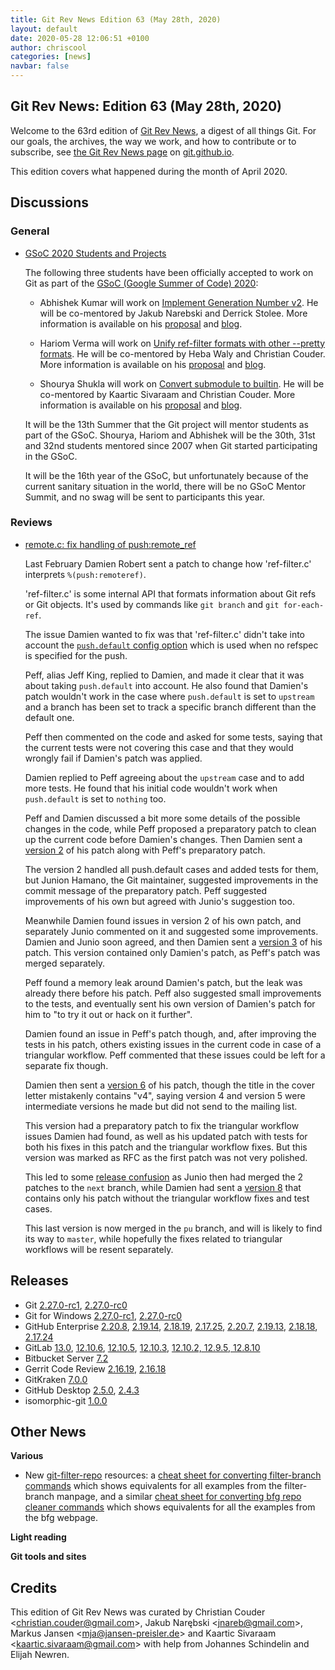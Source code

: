 ```yaml
---
title: Git Rev News Edition 63 (May 28th, 2020)
layout: default
date: 2020-05-28 12:06:51 +0100
author: chriscool
categories: [news]
navbar: false
---
```


## Git Rev News: Edition 63 (May 28th, 2020)

Welcome to the 63rd edition of [Git Rev News](https://git.github.io/rev_news/rev_news/),
a digest of all things Git. For our goals, the archives, the way we work, and how to contribute or to
subscribe, see [the Git Rev News page](https://git.github.io/rev_news/rev_news/) on [git.github.io](http://git.github.io).

This edition covers what happened during the month of April 2020.

## Discussions

### General

* [GSoC 2020 Students and Projects](https://lore.kernel.org/git/CAP8UFD1iBxiOZ_OA4DbMF9Kx2UHL15TPygoX6x-JrDGuReG1Vw@mail.gmail.com/)

  The following three students have been officially accepted to work on Git
  as part of the [GSoC (Google Summer of Code) 2020](https://summerofcode.withgoogle.com/):

  - Abhishek Kumar will work on
    [Implement Generation Number v2](https://summerofcode.withgoogle.com/projects/#6140278689234944).
    He will be co-mentored by Jakub Narebski and Derrick Stolee.
    More information is available on his
    [proposal](https://lore.kernel.org/git/20200326101520.GA19326@Abhishek-Arch/)
    and [blog](https://abhishekkumar2718.github.io/blog).

  - Hariom Verma  will work on
    [Unify ref-filter formats with other --pretty formats](https://summerofcode.withgoogle.com/projects/#4593212745842688).
    He  will be co-mentored by Heba Waly and Christian Couder.
    More information is available on his
    [proposal](https://lore.kernel.org/git/CA+CkUQ966swTrR7D2vxgQ2ZA3E=Le=u8yvEAopOsphoCWGgDeg@mail.gmail.com/)
    and [blog](https://harry-hov.github.io/blogs/posts/).

  - Shourya Shukla will work on
    [Convert submodule to builtin](https://summerofcode.withgoogle.com/projects/#6451304047575040).
    He will be co-mentored by Kaartic Sivaraam and Christian Couder.
    More information is available on his
    [proposal](https://lore.kernel.org/git/20200325185053.10274-1-shouryashukla.oo@gmail.com/)
    and [blog](https://shouryashukla.blogspot.com/).

  It will be the 13th Summer that the Git project will mentor students
  as part of the GSoC. Shourya, Hariom and Abhishek will be the 30th,
  31st and 32nd students mentored since 2007 when Git started
  participating in the GSoC.

  It will be the 16th year of the GSoC, but unfortunately because of
  the current sanitary situation in the world, there will be no GSoC
  Mentor Summit, and no swag will be sent to participants this year.

### Reviews

* [remote.c: fix handling of push:remote_ref](https://lore.kernel.org/git/20200228172455.1734888-1-damien.olivier.robert+git@gmail.com/)

  Last February Damien Robert sent a patch to change how
  'ref-filter.c' interprets `%(push:remoteref)`.

  'ref-filter.c' is some internal API that formats information about
  Git refs or Git objects. It's used by commands like `git branch` and
  `git for-each-ref`.

  The issue Damien wanted to fix was that 'ref-filter.c' didn't take
  into account the [`push.default` config option](https://git-scm.com/docs/git-config#Documentation/git-config.txt-pushdefault)
  which is used when no refspec is specified for the push.

  Peff, alias Jeff King, replied to Damien, and made it clear that it
  was about taking `push.default` into account. He also found that
  Damien's patch wouldn't work in the case where `push.default` is set
  to `upstream` and a branch has been set to track a specific branch
  different than the default one.

  Peff then commented on the code and asked for some tests, saying
  that the current tests were not covering this case and that they
  would wrongly fail if Damien's patch was applied.

  Damien replied to Peff agreeing about the `upstream` case and to add
  more tests. He found that his initial code wouldn't work when
  `push.default` is set to `nothing` too.

  Peff and Damien discussed a bit more some details of the possible
  changes in the code, while Peff proposed a preparatory patch to
  clean up the current code before Damien's changes. Then Damien sent
  a [version 2](https://lore.kernel.org/git/20200303161223.1870298-1-damien.olivier.robert+git@gmail.com/)
  of his patch along with Peff's preparatory patch.

  The version 2 handled all push.default cases and added tests for
  them, but Junion Hamano, the Git maintainer, suggested improvements
  in the commit message of the preparatory patch. Peff suggested
  improvements of his own but agreed with Junio's suggestion too.

  Meanwhile Damien found issues in version 2 of his own patch, and
  separately Junio commented on it and suggested some
  improvements. Damien and Junio soon agreed, and then Damien sent a
  [version 3](https://lore.kernel.org/git/20200312164558.2388589-1-damien.olivier.robert+git@gmail.com/)
  of his patch. This version contained only Damien's patch, as Peff's
  patch was merged separately.

  Peff found a memory leak around Damien's patch, but the leak was
  already there before his patch. Peff also suggested small
  improvements to the tests, and eventually sent his own version of
  Damien's patch for him to "to try it out or hack on it further".

  Damien found an issue in Peff's patch though, and, after improving
  the tests in his patch, others existing issues in the current code
  in case of a triangular workflow. Peff commented that these issues
  could be left for a separate fix though.

  Damien then sent a
  [version 6](https://lore.kernel.org/git/20200406175648.25737-1-damien.olivier.robert+git@gmail.com/)
  of his patch, though the title in the cover letter mistakenly
  contains "v4", saying version 4 and version 5 were intermediate
  versions he made but did not send to the mailing list.

  This version had a preparatory patch to fix the triangular workflow
  issues Damien had found, as well as his updated patch with tests for
  both his fixes in this patch and the triangular workflow fixes. But
  this version was marked as RFC as the first patch was not very
  polished.

  This led to some [release confusion](https://lore.kernel.org/git/20200416211208.xqnnrkvcl2jw3ejr@doriath/)
  as Junio then had merged the 2 patches to the `next` branch, while
  Damien had sent a
  [version 8](https://lore.kernel.org/git/20200416150355.635436-1-damien.olivier.robert+git@gmail.com/)
  that contains only his patch without the triangular workflow fixes
  and test cases.

  This last version is now merged in the `pu` branch, and will is
  likely to find its way to `master`, while hopefully the fixes
  related to triangular workflows will be resent separately.

<!---
### Support
-->

<!---
## Developer Spotlight:
-->

## Releases

+ Git [2.27.0-rc1](https://public-inbox.org/git/xmqqsgfuv2ko.fsf@gitster.c.googlers.com/),
[2.27.0-rc0](https://public-inbox.org/git/xmqqy2punll7.fsf@gitster.c.googlers.com/)
+ Git for Windows [2.27.0-rc1](https://github.com/git-for-windows/git/releases/tag/v2.27.0-rc1.windows.1),
[2.27.0-rc0](https://github.com/git-for-windows/git/releases/tag/v2.27.0-rc0.windows.1)
+ GitHub Enterprise [2.20.8](https://enterprise.github.com/releases/2.20.8/notes),
[2.19.14](https://enterprise.github.com/releases/2.19.14/notes),
[2.18.19](https://enterprise.github.com/releases/2.18.19/notes),
[2.17.25](https://enterprise.github.com/releases/2.17.25/notes),
[2.20.7](https://enterprise.github.com/releases/2.20.7/notes),
[2.19.13](https://enterprise.github.com/releases/2.19.13/notes),
[2.18.18](https://enterprise.github.com/releases/2.18.18/notes),
[2.17.24](https://enterprise.github.com/releases/2.17.24/notes)
+ GitLab [13.0](https://about.gitlab.com/releases/2020/05/06/gitlab-com-13-0-breaking-changes/),
[12.10.6](https://about.gitlab.com/releases/2020/05/15/gitlab-12-10-6-released/),
[12.10.5](https://about.gitlab.com/releases/2020/05/13/gitlab-12-10-5-released/),
[12.10.3](https://about.gitlab.com/releases/2020/05/04/gitlab-12-10-3-released/),
[12.10.2, 12.9.5, 12.8.10](https://about.gitlab.com/releases/2020/04/30/security-release-12-10-2-released/)
+ Bitbucket Server [7.2](https://confluence.atlassian.com/bitbucketserver/bitbucket-server-release-notes-872139866.html)
+ Gerrit Code Review [2.16.19](https://www.gerritcodereview.com/2.16.html#21619),
[2.16.18](https://www.gerritcodereview.com/2.16.html#21618)
+ GitKraken [7.0.0](https://support.gitkraken.com/release-notes/current)
+ GitHub Desktop [2.5.0](https://desktop.github.com/release-notes/),
[2.4.3](https://desktop.github.com/release-notes/)
+ isomorphic-git [1.0.0](https://isomorphic-git.org/blog/2020/02/25/version-1-0-0)

## Other News

__Various__

* New [git-filter-repo](https://github.com/newren/git-filter-repo) resources:
  a [cheat sheet for converting filter-branch commands](https://github.com/newren/git-filter-repo/blob/master/Documentation/converting-from-filter-branch.md#cheat-sheet-conversion-of-examples-from-the-filter-branch-manpage)
  which shows equivalents for all examples from the filter-branch manpage, and a similar
  [cheat sheet for converting bfg repo cleaner commands](https://github.com/newren/git-filter-repo/blob/master/Documentation/converting-from-bfg-repo-cleaner.md#cheat-sheet-conversion-of-examples-from-bfg)
  which shows equivalents for all the examples from the bfg webpage.

__Light reading__


__Git tools and sites__


## Credits

This edition of Git Rev News was curated by
Christian Couder &lt;<christian.couder@gmail.com>&gt;,
Jakub Narębski &lt;<jnareb@gmail.com>&gt;,
Markus Jansen &lt;<mja@jansen-preisler.de>&gt; and
Kaartic Sivaraam &lt;<kaartic.sivaraam@gmail.com>&gt;
with help from Johannes Schindelin and Elijah Newren.
